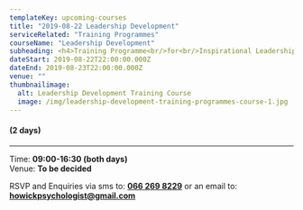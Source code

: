 ```yaml
---
templateKey: upcoming-courses
title: "2019-08-22 Leadership Development"
serviceRelated: "Training Programmes"
courseName: "Leadership Development"
subheading: <h4>Training Programme<br/>for<br/>Inspirational Leadership</h4>
dateStart: 2019-08-22T22:00:00.000Z
dateEnd: 2019-08-23T22:00:00.000Z
venue: ""
thumbnailimage:
  alt: Leadership Development Training Course
  image: /img/leadership-development-training-programmes-course-1.jpg
---
```


#### (2 days)

---

Time: **09:00-16:30 (both days)**  
Venue: **To be decided**

RSVP and Enquiries via sms to: **[066 269 8229](tel:+27662698229)** or an email to: **[howickpsychologist@gmail.com](mailto:howickpsychologist@gmail.com)**
